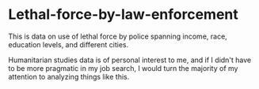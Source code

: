 # Lethal-force-by-law-enforcement
This is data on use of lethal force by police spanning income, race, education levels, and different cities.


Humanitarian studies data is of personal interest to me, and if I didn't have to be more pragmatic
in my job search, I would turn the majority of my attention to analyzing things like this.
